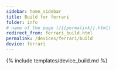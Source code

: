 ```yaml
---
sidebar: home_sidebar
title: Build for ferrari
folder: info
# name of the page (/{{permalink}}.html)
redirect_from: ferrari_build.html
permalink: /devices/ferrari/build
device: ferrari
---
```

{% include templates/device_build.md %}

